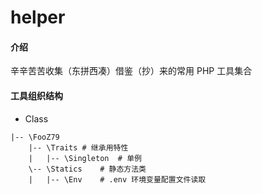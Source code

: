 # helper

#### 介绍

辛辛苦苦收集（东拼西凑）借鉴（抄）来的常用 PHP 工具集合

#### 工具组织结构

-   Class

```
|-- \FooZ79
    |-- \Traits # 继承用特性
    |   |-- \Singleton  # 单例
    \-- \Statics    # 静态方法类
    |   |-- \Env    # .env 环境变量配置文件读取
```
